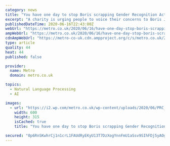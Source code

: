 ```yaml
---
category: news
title: "You have one day to stop Boris scrapping Gender Recognition Act reforms"
excerpt: "A charity is urging people to voice their concerns to Boris Johnson ... by scrapping ‘much-needed’ reforms to the Gender Recognition Act. On Sunday, it was reported that the Prime Minister ..."
publishedDateTime: 2020-06-16T22:43:00Z
webUrl: "https://metro.co.uk/2020/06/16/have-one-day-stop-boris-scrapping-reforms-gender-recognition-act-12862584/"
ampWebUrl: "https://metro.co.uk/2020/06/16/have-one-day-stop-boris-scrapping-reforms-gender-recognition-act-12862584/amp/"
cdnAmpWebUrl: "https://metro-co-uk.cdn.ampproject.org/c/s/metro.co.uk/2020/06/16/have-one-day-stop-boris-scrapping-reforms-gender-recognition-act-12862584/amp/"
type: article
quality: 44
heat: 44
published: false

provider:
  name: Metro
  domain: metro.co.uk

topics:
  - Natural Language Processing
  - AI

images:
  - url: "https://i2.wp.com/metro.co.uk/wp-content/uploads/2020/06/PRC_154764715.jpg?quality=90&strip=all&zoom=1&resize=600%2C315&ssl=1"
    width: 600
    height: 315
    isCached: true
    title: "You have one day to stop Boris scrapping Gender Recognition Act reforms"

secured: "0p6RnSKwhrCj1n1crL1FAUdRyEKyU13T7DzXogYnnFmU1aSsv9SIhFDj5yAOgf0gNpoBTr/t/Zkk1QflF786LRrgqVEOFd/FCQ1RruDIiQMJ/9DyoL5e3fCkU3IqGA9HFhzfdSJFr5Hfc9N6VK2eVcRDEd480y0WxQcrGo1NpstCZ5FtbDSx/y4OTSoJplmJ7GLRLJJdt0qygF5BR9SUeSrGQlOPvE0dl17ZJR0cwSRLyr65GqHIHfKR1+hVmvoLB1lPwvU/gqU4zaZ6txVjxlQzp3vS+UtKflNyAWNY2ybmsM39hJC+B19cDE/K7ckCvAM6NVs3qt/ABsCT1ODwsQ==;4dJpgj8TabbAEKe3Z76uGg=="
---
```



